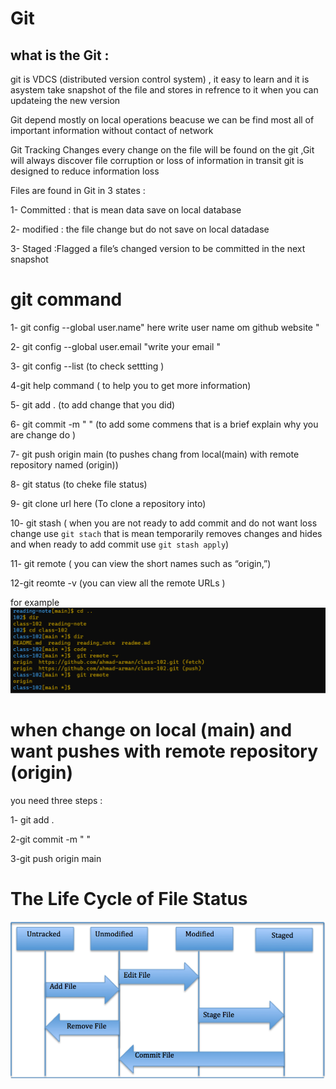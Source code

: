 # Git 
## what is the Git : 
git is VDCS (distributed version control system) , it easy to learn and it is asystem take snapshot of the file and stores in refrence to it when you can updateing the new  version 

 Git depend mostly on local operations beacuse we can be find most all of important information without contact of network

 Git Tracking Changes  every change on the file will be found on the git ,Git will always discover file corruption or loss of information in transit
 git is designed to reduce information loss 

 Files are found in Git in 3 states : 

 1- Committed : that is mean data save on local database 

 2- modified : the file change but do not save on local datadase 

 3- Staged :Flagged a file’s changed version to be committed in the next snapshot

  # git command 
  1- git config --global user.name" here write user name om github website  "
  
  2- git config --global user.email "write your email " 

  3- git config --list  (to check settting )      

  4-git help command ( to help you to get more information) 

  5- git add . (to add change that you did)

  6- git commit -m " " (to add some commens that is a brief explain why you are change do )

  7- git push origin main (to pushes chang from local(main) with remote repository named (origin))

  8- git status (to cheke file status)

  9- git clone url here (To clone a repository into)

  10-  git stash ( when you  are not ready to add commit and do not want loss change use `git stach` that is mean temporarily removes changes and hides and when ready to add commit use `git stash apply`)

  11- git remote ( you can view the short names such as “origin,”) 

  12-git reomte -v (you can view all the remote URLs )

  for example 
![img](assets/aa.png)


# when change on local (main) and want pushes with remote repository (origin) 
you need three steps : 

1- git add .

2-git commit -m "   " 

3-git push origin main 

# The Life Cycle of File Status 
![img](assets/eee.png)



